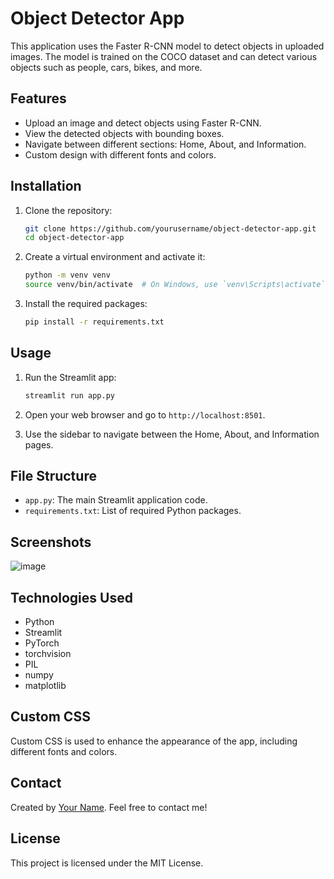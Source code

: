 # Object Detector App

This application uses the Faster R-CNN model to detect objects in uploaded images. The model is trained on the COCO dataset and can detect various objects such as people, cars, bikes, and more.

## Features

- Upload an image and detect objects using Faster R-CNN.
- View the detected objects with bounding boxes.
- Navigate between different sections: Home, About, and Information.
- Custom design with different fonts and colors.

## Installation

1. Clone the repository:
    ```sh
    git clone https://github.com/yourusername/object-detector-app.git
    cd object-detector-app
    ```

2. Create a virtual environment and activate it:
    ```sh
    python -m venv venv
    source venv/bin/activate  # On Windows, use `venv\Scripts\activate`
    ```

3. Install the required packages:
    ```sh
    pip install -r requirements.txt
    ```

## Usage

1. Run the Streamlit app:
    ```sh
    streamlit run app.py
    ```

2. Open your web browser and go to `http://localhost:8501`.

3. Use the sidebar to navigate between the Home, About, and Information pages.

## File Structure

- `app.py`: The main Streamlit application code.
- `requirements.txt`: List of required Python packages.

## Screenshots

![image](https://github.com/ravikant-diwakar/Object-Detection-Streamlit/assets/110620635/d499d2f1-7426-4bd4-a7fc-d8263f991a46)



## Technologies Used

- Python
- Streamlit
- PyTorch
- torchvision
- PIL
- numpy
- matplotlib

## Custom CSS

Custom CSS is used to enhance the appearance of the app, including different fonts and colors.

## Contact

Created by [Your Name](https://www.linkedin.com/in/yourprofile/). Feel free to contact me!

## License

This project is licensed under the MIT License.
